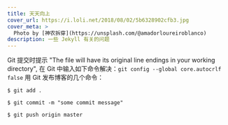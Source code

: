 ```yaml
---
title: 天天向上
cover_url: https://i.loli.net/2018/08/02/5b6328902cfb3.jpg
cover_meta: >
  Photo by [神农拆穿](https://unsplash.com/@amadorloureiroblanco)
description: 一些 Jekyll 有关的问题
---
```

Git 提交时提示 "The file will have its original line endings in your working directory", 在 Git 中输入如下命令解决：```git config --global core.autocrlf false```
用 Git 发布博客的几个命令：
```
$ git add .

$ git commit -m "some commit message"

$ git push origin master
```
